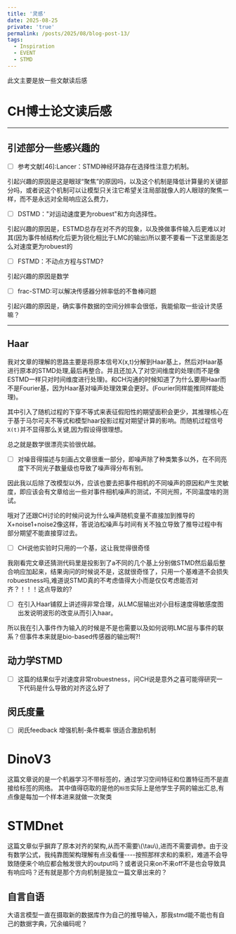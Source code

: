 ```yaml
---
title: '灵感'
date: 2025-08-25
private: 'true'
permalink: /posts/2025/08/blog-post-13/
tags:
  - Inspiration
  - EVENT
  - STMD
---
```



此文主要是放一些文献读后感




# CH博士论文读后感

---
## 引述部分一些感兴趣的

- [ ] 参考文献[46]:Lancer：STMD神经环路存在选择性注意力机制。

引起兴趣的原因是这是眼球“聚焦”的原因吗，以及这个机制是降低计算量的关键部分吗，或者说这个机制可以让模型只关注它希望关注局部就像人的人眼球的聚焦一样，而不是永远对全局响应这么费力，

- [ ] DSTMD："对运动速度更为robuest"和方向选择性。

引起兴趣的原因是，ESTMD总存在对不齐的现象，以及换做事件输入后更难以对其(因为事件帧结构化后更为锐化相比于LMC的输出)所以要不要看一下这里面是怎么对速度更为robuest的

- [ ] FSTMD：不动点方程与STMD?

引起兴趣的原因是数学

- [ ] frac-STMD:可以解决传感器分辨率低的不鲁棒问题

引起兴趣的原因是，确实事件数据的空间分辨率会很低，我能偷取一些设计灵感嘛？

---
## Haar

我对文章的理解的思路主要是将原本信号X(x,t)分解到Haar基上，然后对Haar基进行原本的STMD处理,最后再整合。并且还加入了对空间维度的处理(而不是像ESTMD一样只对时间维度进行处理)。和CH沟通的时候知道了为什么要用Haar而不是Fourier基，因为Haar基对噪声处理效果会更好。(Fourier同样能推同样能处理)。

其中引入了随机过程的下穿不等式来表征假阳性的期望面积会更少，其推理核心在于基于马尔可夫不等式和模型haar投影过程对期望计算的影响。而随机过程信号`X(t)`并不显得那么关键,因为假设得很理想。

总之就是数学很漂亮实验很优越。

- [ ] 对噪音得描述与刻画占文章很重一部分，即噪声除了种类繁多以外，在不同亮度下不同光子数量级也导致了噪声得分布有别。

因此我以后除了改模型以外，应该也要去把事件相机的不同噪声的原因和产生灵敏度，即应该会有文章给出一些对事件相机噪声的测试，不同光照，不同温度啥的测试。

哦对了还跟CH讨论的时候问说为什么噪声随机变量不直接加到推导的X+noise1+noise2像这样，答说泊松噪声与时间有关不独立导致了推导过程中有部分期望不能直接穿过去。

- [ ] CH说他实验时只用的一个基，这让我觉得很奇怪

我刚看完文章还猜测代码里是投影到了a不同的几个基上分别做STMD然后最后整合响应加起来，结果询问的时候说不是，这就很奇怪了，只用一个基难道不会损失robuestness吗,难道说STMD真的不考虑值得大小而是仅仅考虑能否对齐？！！！这点导致的?

- [ ] 在引入Haar铺叙上讲述得非常合理，从LMC层输出对小目标速度得敏感度图出发说明波形的改变从而引入haar。

所以我在引入事件作为输入的时候是不是也需要以及如何说明LMC层与事件的联系？但事件本来就是bio-based传感器的输出啊?!

## 动力学STMD

- [ ] 这篇的结果似乎对速度非常robuestness，问CH说是意外之喜可能得研究一下代码是什么导致的对齐这么好了

## 闵氏度量
- [ ] 闵氏feedback 增强机制-条件概率 很适合激励机制

# DinoV3
这篇文章说的是一个机器学习不带标签的，通过学习空间特征和位置特征而不是直接给标签的网络。
其中值得窃取的是他的`标签`实际上是他学生子网的输出汇总,有点像是每加一个样本进来就做一次聚类

# STMDnet
这篇文章似乎摒弃了原本对齐的架构,从而不需要\\(\tau\\),进而不需要调参。由于没有数学公式，我纯靠图架构理解有点没看懂----按照那样求和的乘积，难道不会导致随便来个响应都会触发很大的output吗？或者说只来on不来off不是也会导致具有响应吗？还有就是那个方向机制是独立一篇文章出来的？

## 自言自语
大语言模型一直在摄取新的数据库作为自己的推导输入，那我stmd能不能也有自己的数据字典，冗余编码呢？
